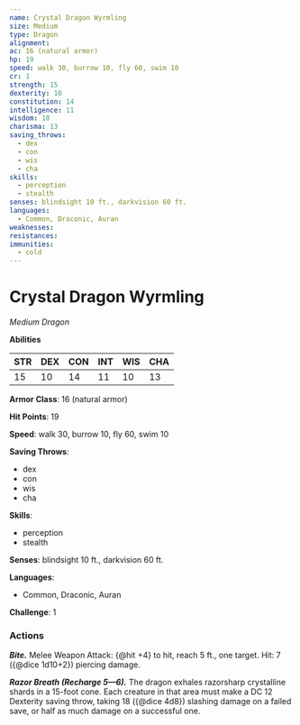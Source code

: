 ```yaml
---
name: Crystal Dragon Wyrmling
size: Medium
type: Dragon
alignment: 
ac: 16 (natural armor)
hp: 19
speed: walk 30, burrow 10, fly 60, swim 10
cr: 1
strength: 15
dexterity: 10
constitution: 14
intelligence: 11
wisdom: 10
charisma: 13
saving_throws:
  - dex
  - con
  - wis
  - cha
skills:
  - perception
  - stealth
senses: blindsight 10 ft., darkvision 60 ft.
languages:
  - Common, Draconic, Auran
weaknesses:
resistances:
immunities:
  - cold
---
```


# Crystal Dragon Wyrmling

*Medium Dragon*

**Abilities**

| STR | DEX | CON | INT | WIS | CHA |
| --- | --- | --- | --- | --- | --- |
| 15 | 10 | 14 | 11 | 10 | 13 |

**Armor Class**: 16 (natural armor)

**Hit Points**: 19

**Speed**: walk 30, burrow 10, fly 60, swim 10

**Saving Throws**:
  - dex
  - con
  - wis
  - cha

**Skills**:
  - perception
  - stealth

**Senses**: blindsight 10 ft., darkvision 60 ft.

**Languages**:
  - Common, Draconic, Auran

**Challenge**: 1

### Actions
***Bite.*** Melee Weapon Attack: {@hit +4} to hit, reach 5 ft., one target. Hit: 7 ({@dice 1d10+2}) piercing damage.

***Razor Breath (Recharge 5—6).*** The dragon exhales razorsharp crystalline shards in a 15-foot cone. Each creature in that area must make a DC 12 Dexterity saving throw, taking 18 ({@dice 4d8}) slashing damage on a failed save, or half as much damage on a successful one.

